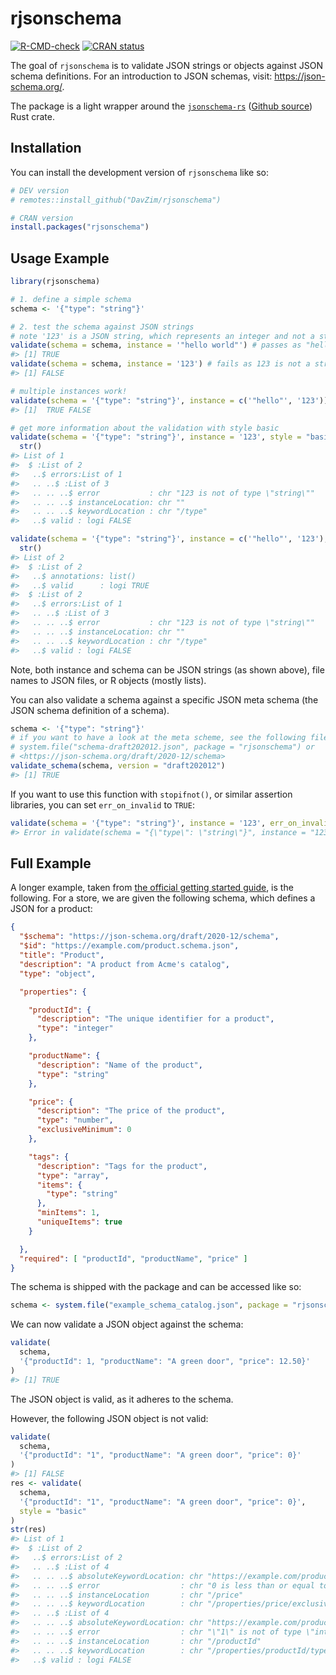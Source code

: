 
<!-- README.md is generated from README.Rmd. Please edit that file -->

# rjsonschema

<!-- badges: start -->

[![R-CMD-check](https://github.com/DavZim/rjsonschema/actions/workflows/R-CMD-check.yaml/badge.svg)](https://github.com/DavZim/rjsonschema/actions/workflows/R-CMD-check.yaml)
[![CRAN
status](https://www.r-pkg.org/badges/version/rjsonschema)](https://CRAN.R-project.org/package=rjsonschema)
<!-- badges: end -->

The goal of `rjsonschema` is to validate JSON strings or objects against
JSON schema definitions. For an introduction to JSON schemas, visit:
<https://json-schema.org/>.

The package is a light wrapper around the
[`jsonschema-rs`](https://docs.rs/jsonschema/latest/jsonschema/)
([Github source](https://github.com/Stranger6667/jsonschema)) Rust
crate.

## Installation

You can install the development version of `rjsonschema` like so:

``` r
# DEV version
# remotes::install_github("DavZim/rjsonschema")

# CRAN version
install.packages("rjsonschema")
```

## Usage Example

``` r
library(rjsonschema)

# 1. define a simple schema
schema <- '{"type": "string"}'

# 2. test the schema against JSON strings
# note '123' is a JSON string, which represents an integer and not a string!
validate(schema = schema, instance = '"hello world"') # passes as "hello" is a string
#> [1] TRUE
validate(schema = schema, instance = '123') # fails as 123 is not a string
#> [1] FALSE

# multiple instances work!
validate(schema = '{"type": "string"}', instance = c('"hello"', '123'))
#> [1]  TRUE FALSE

# get more information about the validation with style basic
validate(schema = '{"type": "string"}', instance = '123', style = "basic") |> 
  str()
#> List of 1
#>  $ :List of 2
#>   ..$ errors:List of 1
#>   .. ..$ :List of 3
#>   .. .. ..$ error           : chr "123 is not of type \"string\""
#>   .. .. ..$ instanceLocation: chr ""
#>   .. .. ..$ keywordLocation : chr "/type"
#>   ..$ valid : logi FALSE

validate(schema = '{"type": "string"}', instance = c('"hello"', '123'), style = "basic") |> 
  str()
#> List of 2
#>  $ :List of 2
#>   ..$ annotations: list()
#>   ..$ valid      : logi TRUE
#>  $ :List of 2
#>   ..$ errors:List of 1
#>   .. ..$ :List of 3
#>   .. .. ..$ error           : chr "123 is not of type \"string\""
#>   .. .. ..$ instanceLocation: chr ""
#>   .. .. ..$ keywordLocation : chr "/type"
#>   ..$ valid : logi FALSE
```

Note, both instance and schema can be JSON strings (as shown above),
file names to JSON files, or R objects (mostly lists).

You can also validate a schema against a specific JSON meta schema (the
JSON schema definition of a schema).

``` r
schema <- '{"type": "string"}'
# if you want to have a look at the meta scheme, see the following file:
# system.file("schema-draft202012.json", package = "rjsonschema") or
# <https://json-schema.org/draft/2020-12/schema>
validate_schema(schema, version = "draft202012")
#> [1] TRUE
```

If you want to use this function with `stopifnot()`, or similar
assertion libraries, you can set `err_on_invalid` to `TRUE`:

``` r
validate(schema = '{"type": "string"}', instance = '123', err_on_invalid = TRUE)
#> Error in validate(schema = "{\"type\": \"string\"}", instance = "123", : '123 is not of type "string"' for field '/type'
```

## Full Example

A longer example, taken from [the official getting started
guide](https://json-schema.org/learn/getting-started-step-by-step), is
the following. For a store, we are given the following schema, which
defines a JSON for a product:

``` json
{
  "$schema": "https://json-schema.org/draft/2020-12/schema",
  "$id": "https://example.com/product.schema.json",
  "title": "Product",
  "description": "A product from Acme's catalog",
  "type": "object",

  "properties": {

    "productId": {
      "description": "The unique identifier for a product",
      "type": "integer"
    },

    "productName": {
      "description": "Name of the product",
      "type": "string"
    },

    "price": {
      "description": "The price of the product",
      "type": "number",
      "exclusiveMinimum": 0
    },

    "tags": {
      "description": "Tags for the product",
      "type": "array",
      "items": {
        "type": "string"
      },
      "minItems": 1,
      "uniqueItems": true
    }

  },
  "required": [ "productId", "productName", "price" ]
}
```

The schema is shipped with the package and can be accessed like so:

``` r
schema <- system.file("example_schema_catalog.json", package = "rjsonschema")
```

We can now validate a JSON object against the schema:

``` r
validate(
  schema,
  '{"productId": 1, "productName": "A green door", "price": 12.50}'
)
#> [1] TRUE
```

The JSON object is valid, as it adheres to the schema.

However, the following JSON object is not valid:

``` r
validate(
  schema,
  '{"productId": "1", "productName": "A green door", "price": 0}'
)
#> [1] FALSE
res <- validate(
  schema,
  '{"productId": "1", "productName": "A green door", "price": 0}',
  style = "basic"
)
str(res)
#> List of 1
#>  $ :List of 2
#>   ..$ errors:List of 2
#>   .. ..$ :List of 4
#>   .. .. ..$ absoluteKeywordLocation: chr "https://example.com/product.schema.json#/properties/price/exclusiveMinimum"
#>   .. .. ..$ error                  : chr "0 is less than or equal to the minimum of 0"
#>   .. .. ..$ instanceLocation       : chr "/price"
#>   .. .. ..$ keywordLocation        : chr "/properties/price/exclusiveMinimum"
#>   .. ..$ :List of 4
#>   .. .. ..$ absoluteKeywordLocation: chr "https://example.com/product.schema.json#/properties/productId/type"
#>   .. .. ..$ error                  : chr "\"1\" is not of type \"integer\""
#>   .. .. ..$ instanceLocation       : chr "/productId"
#>   .. .. ..$ keywordLocation        : chr "/properties/productId/type"
#>   ..$ valid : logi FALSE
```
